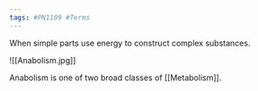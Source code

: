 ```yaml
---
tags: #PN1109 #Terms
---
```


When simple parts use energy to construct complex substances.

![[Anabolism.jpg]]

Anabolism is one of two broad classes of [[Metabolism]].